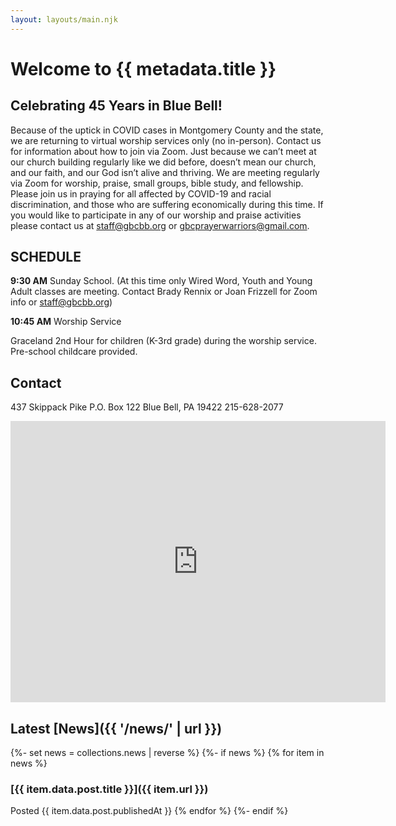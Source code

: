 ```yaml
---
layout: layouts/main.njk
---
```


# Welcome to {{ metadata.title }}

## Celebrating 45 Years in Blue Bell!

Because of the uptick in COVID cases in Montgomery County and the state, we are returning to virtual worship services only (no in-person). Contact us for information about how to join via Zoom. Just because we can’t meet at our church building regularly like we did before, doesn’t mean our church, and our faith, and our God isn’t alive and thriving. We are meeting regularly via Zoom for worship, praise, small groups, bible study, and fellowship. Please join us in praying for all affected by COVID-19 and racial discrimination, and those who are suffering economically during this time. If you would like to participate in any of our worship and praise activities please contact us at staff@gbcbb.org or gbcprayerwarriors@gmail.com.

## SCHEDULE

**9:30 AM** Sunday School. (At this time only Wired Word, Youth and Young Adult classes are meeting. Contact Brady Rennix or Joan Frizzell for Zoom info or staff@gbcbb.org)

**10:45 AM** Worship Service

Graceland 2nd Hour for children (K-3rd grade) during the worship service. Pre-school childcare provided.

## Contact

437 Skippack Pike
P.O. Box 122
Blue Bell, PA 19422
215-628-2077

<iframe src="https://www.google.com/maps/embed?pb=!1m18!1m12!1m3!1d3049.7681931536595!2d-75.25916498397085!3d40.14744697939734!2m3!1f0!2f0!3f0!3m2!1i1024!2i768!4f13.1!3m3!1m2!1s0x89c6bc9a2818dc7d%3A0xd504d1564cd27c54!2sGrace%20Baptist%20Church-Blue%20Bell!5e0!3m2!1sen!2sus!4v1606764395635!5m2!1sen!2sus" width="600" height="450" frameborder="0" style="border:0;" allowfullscreen="" aria-hidden="false" tabindex="0"></iframe>

## Latest [News]({{ '/news/' | url }})

{%- set news = collections.news | reverse %}
{%- if news %}
{% for item in news %}

### [{{ item.data.post.title }}]({{ item.url }})

Posted {{ item.data.post.publishedAt }}
{% endfor %}
{%- endif %}

